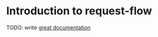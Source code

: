 # Introduction to request-flow

TODO: write [great documentation](http://jacobian.org/writing/what-to-write/)
